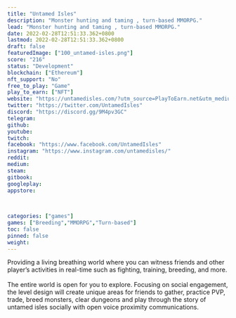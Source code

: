 ```yaml
---
title: "Untamed Isles"
description: "Monster hunting and taming , turn-based MMORPG."
lead: "Monster hunting and taming , turn-based MMORPG."
date: 2022-02-28T12:51:33.362+0800
lastmod: 2022-02-28T12:51:33.362+0800
draft: false
featuredImage: ["100_untamed-isles.png"]
score: "216"
status: "Development"
blockchain: ["Ethereum"]
nft_support: "No"
free_to_play: "Game"
play_to_earn: ["NFT"]
website: "https://untamedisles.com/?utm_source=PlayToEarn.net&utm_medium=organic&utm_campaign=gamepage"
twitter: "https://twitter.com/UntamedIsles"
discord: "https://discord.gg/9M4pv3GC"
telegram: 
github: 
youtube: 
twitch: 
facebook: "https://www.facebook.com/UntamedIsles"
instagram: "https://www.instagram.com/untamedisles/"
reddit: 
medium: 
steam: 
gitbook: 
googleplay: 
appstore: 

  
    
categories: ["games"]
games: ["Breeding","MMORPG","Turn-based"]
toc: false
pinned: false
weight: 
---
```

Providing a living breathing world where you can witness friends and other player’s activities in real-time such as fighting, training, breeding, and more.<br> <br> The entire world is open for you to explore. Focusing on social engagement, the level design will create unique areas for friends to gather, practice PVP, trade, breed monsters, clear dungeons and play through the story of untamed isles socially with open voice proximity communications.